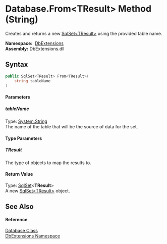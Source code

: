 Database.From&lt;TResult> Method (String)
=========================================
Creates and returns a new [SqlSet&lt;TResult>][1] using the provided table name.

  **Namespace:**  [DbExtensions][2]  
  **Assembly:** DbExtensions.dll

Syntax
------

```csharp
public SqlSet<TResult> From<TResult>(
	string tableName
)

```

#### Parameters

##### *tableName*
Type: [System.String][3]  
The name of the table that will be the source of data for the set.

#### Type Parameters

##### *TResult*
The type of objects to map the results to.

#### Return Value
Type: [SqlSet][1]&lt;**TResult**>  
A new [SqlSet&lt;TResult>][1] object.

See Also
--------

#### Reference
[Database Class][4]  
[DbExtensions Namespace][2]  

[1]: ../SqlSet_1/README.md
[2]: ../README.md
[3]: https://docs.microsoft.com/dotnet/api/system.string
[4]: README.md